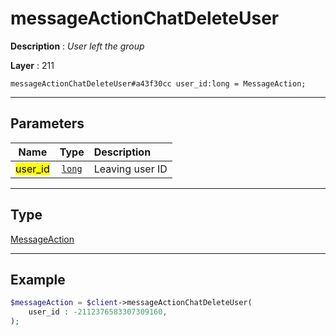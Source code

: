 # messageActionChatDeleteUser

**Description** : *User left the group*

**Layer** : 211

```tl
messageActionChatDeleteUser#a43f30cc user_id:long = MessageAction;
```

---

## Parameters

| Name | Type | Description |
| :---: | :---: | :--- |
| <mark>user_id</mark> | [`long`](type/long) | Leaving user ID |

---

## Type

[MessageAction](type/MessageAction)

---

## Example

```php
$messageAction = $client->messageActionChatDeleteUser(
	user_id : -2112376583307309160,
);
```